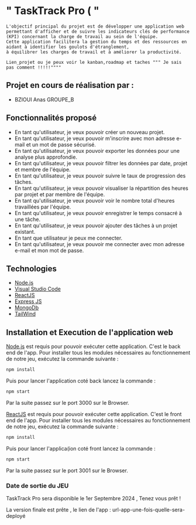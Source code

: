 # " TaskTrack Pro ( " 


``` Description de votre projet
L'objectif principal du projet est de développer une application web permettant d'afficher et de suivre les indicateurs clés de performance (KPI) concernant la charge de travail au sein de l'équipe.
Cette application facilitera la gestion du temps et des ressources en aidant à identifier les goulots d'étranglement,
à équilibrer les charges de travail et à améliorer la productivité.

Lien_projet ou je peux voir le kanban,roadmap et taches """ Je sais pas comment !!!!!""""

```

## Projet en cours de réalisation par :

- BZIOUI Anas GROUPE_B



## Fonctionnalités proposé

- En tant qu'utilisateur, je veux pouvoir créer un nouveau projet.
- En tant qu'utilisateur, je veux pouvoir m'inscrire avec mon adresse e-mail et un mot de passe sécurisé. 
- En tant qu'utilisateur, je veux pouvoir exporter les données pour une analyse plus approfondie.
- En tant qu'utilisateur, je veux pouvoir filtrer les données par date, projet et membre de l'équipe.
- En tant qu'utilisateur, je veux pouvoir suivre le taux de progression des tâches.
- En tant qu'utilisateur, je veux pouvoir visualiser la répartition des heures par projet et par membre de l'équipe. 
- En tant qu'utilisateur, je veux pouvoir voir le nombre total d'heures travaillées par l'équipe.
- En tant qu'utilisateur, je veux pouvoir enregistrer le temps consacré à une tâche.
- En tant qu'utilisateur, je veux pouvoir ajouter des tâches à un projet existant.
- En tant que utilisateur je peux me connecter.
- En tant qu'utilisateur, je veux pouvoir me connecter avec mon adresse e-mail et mon mot de passe.


## Technologies

- [Node.js](https://nodejs.org/)
- [Visual Studio Code](https://code.visualstudio.com/)
- [ReactJS](https://reactjs.org/)
- [Express JS](https://expressjs.com/)
- [MongoDb](https://www.mongodb.com/)
- [TailWind](https://tailwindcss.com/)

## Installation et Execution de l'application web

[Node.js](https://nodejs.org/) est requis pour pouvoir exécuter cette application. C'est le back end de l'app. Pour installer tous les modules nécessaires au fonctionnement de notre jeu, exécutez la commande suivante :

```sh
npm install

```

Puis pour lancer l'application coté back lancez la commande : 

```sh
npm start

```

Par la suite passez sur le port 3000 sur le Browser.

[ReactJS](https://reactjs.org/) est requis pour pouvoir exécuter cette application. C'est le front end de l'app. Pour installer tous les modules nécessaires au fonctionnement de notre jeu, exécutez la commande suivante :

```sh
npm install

```

Puis pour lancer l'applica(ion coté front lancez la commande : 

```sh
npm start

```

Par la suite passez sur le port 3001 sur le Browser.



### Date de sortie du JEU

TaskTrack Pro sera disponible le 1er Septembre 2024 , Tenez vous prêt !

La version finale est prête , le lien de l'app : url-app-une-fois-quelle-sera-deployé
